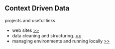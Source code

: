 ## Context Driven Data 

projects and useful links
- web sites [>>](websites/)
- data cleaning and structuring. [>>](notebooks/notebooks/)
- managing environments and running locally [>>](working_locally/)

